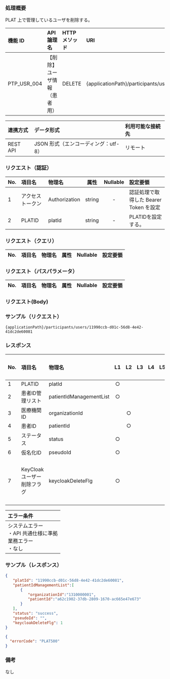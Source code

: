 ### 処理概要

PLAT 上で管理しているユーザを削除する。

| 機能 ID     | API 論理名                       | HTTP メソッド | URI                                            |
| :---------- |:---------------------------------| :------------ | :--------------------------------------------- |
| PTP_USR_004 | 【削除】ユーザ情報（患者用） | DELETE        | {applicationPath}/participants/users               |

| 連携方式 | データ形式                           | 利用可能な接続先   |
| :------- | :----------------------------------- | :----------------- |
| REST API | JSON 形式（エンコーディング：utf-8） | リモート           |

### リクエスト（認証）

| No. | 項目名           | 物理名        |  属性  | Nullable | 設定要領                               |
| :-- | :--------------- | :------------ | :----: | :------: | :------------------------------------- |
| 1   | アクセストークン | Authorization | string |    -     | 認証処理で取得した Bearer Token を設定 |
| 2   | PLATID           | platId        | string |    -     | PLATIDを設定する。                     |

### リクエスト（クエリ）

| No. | 項目名 | 物理名 | 属性 | Nullable | 設定要領 |
| :-- | :----- | :----- | :--: | :------: | :------- |

### リクエスト（パスパラメータ）

| No. | 項目名      | 物理名     | 属性    | Nullable | 設定要領                 |
| :-- | :---------- | :--------- | :-----: | :------: | :----------------------- |


### リクエスト(Body)


### サンプル（リクエスト）

```
{applicationPath}/participants/users/11990ccb-d01c-56d8-4e42-41dc2de60081
```

### レスポンス

| No. | 項目名                      | 物理名                  | L1   | L2  | L3  | L4  | L5  | L6  | 繰返し | 属性    | Nullable | リクエスト設定要領                              |
| :-- | :-------------------------- | :---------------------- | :--: | :-: | :-: | :-: | :-: | :-: | :----- | :------ | :------- | :---------------------------------------------- |
| 1   | PLATID                      | platId                  |  ○  |     |     |     |     |     | -      | String  | -        |                                                 |
| 2   | 患者ID管理リスト            | patientIdManagementList |  ○  |     |     |     |     |     | -      | array   | -        |                                                 |
| 3   | 医療機関ID                  | organizationId          |      | ○  |     |     |     |     | -      | String  | ○       |                                                 |
| 4   | 患者ID                      | patientId               |      | ○  |     |     |     |     | -      | String  | ○       |                                                 |
| 5   | ステータス                  | status                  |  ○  |     |     |     |     |     | -      | String  | ○       | success：正常                                   |
| 6   | 仮名化ID                    | pseudoId                |  ○  |     |     |     |     |     | -      | String  | -        |                                                 |
| 7   | KeyCloakユーザー削除フラグ  | keycloakDeleteFlg       |  ○  |     |     |     |     |     | -      | integer | -        | 0:削除失敗（ユーザー存在しない）１：削除成功    |

| エラー条件                                                        |
| :---------------------------------------------------------------- |
| システムエラー<br/>・API 共通仕様に準拠<br/>業務エラー<br/>・なし |

### サンプル（レスポンス）

```json title="正常終了"
{
　　"platId": "11990ccb-d01c-56d8-4e42-41dc2de60081",
　　"patientIdManagementList":[
　　　　{
　　　　　　"organizationId":"1310000001",
　　　　　　"patientId":"a62c1902-37db-2809-1670-ac665e47e673"
　　　　}
　　],
　　"status": "success",
　　"pseudoId": "",
　　"keycloakDeleteFlg": 1
}
```

```json title="異常終了"
{
  "errorCode": "PLAT500"
}
```

### 備考

なし
